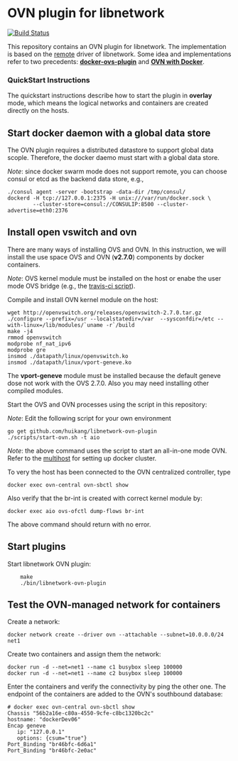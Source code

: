 # OVN plugin for libnetwork

[![Build Status](https://travis-ci.org/huikang/libnetwork-ovn-plugin.svg?branch=master)](https://travis-ci.org/huikang/libnetwork-ovn-plugin)

This repository contains an OVN plugin for libnetwork. The implementation is
based on the [remote](https://github.com/docker/libnetwork/blob/f6ce0ce8bfc5e3f0c96835b10949cf13591a1708/docs/remote.md) driver of libnetwork. Some idea and implementations refer to two precedents:
[**docker-ovs-plugin**](https://github.com/gopher-net/docker-ovs-plugin) and [**OVN with Docker**](http://docs.openvswitch.org/en/latest/howto/docker/).

### QuickStart Instructions

The quickstart instructions describe how to start the plugin in **overlay** mode,
which means the logical networks and containers are created directly on the hosts.


## Start docker daemon with a global data store

The OVN plugin requires a distributed datastore to support global data scople.
Therefore, the docker daemo must start with a global data store.

*Note*: since docker swarm mode does not support remote, you can choose consul or
etcd as the backend data store, e.g.,


    ./consul agent -server -bootstrap -data-dir /tmp/consul/
    dockerd -H tcp://127.0.0.1:2375 -H unix:///var/run/docker.sock \
            --cluster-store=consul://CONSULIP:8500 --cluster-advertise=eth0:2376

## Install open vswitch and ovn

There are many ways of installing OVS and OVN. In this instruction, we will install the use space OVS and OVN (**v2.7.0**) components by docker containers.

*Note*: OVS kernel module must be installed on the host or enabe the user mode OVS bridge (e.g., the [travis-ci script](https://github.com/huikang/libnetwork-ovn-plugin/blob/6e5f911c94a59a589ce4456129524dd81a480ff4/run-integration-tests.sh#L60)).

Compile and install OVN kernel module on the host:

    wget http://openvswitch.org/releases/openvswitch-2.7.0.tar.gz
    ./configure --prefix=/usr --localstatedir=/var  --sysconfdir=/etc --with-linux=/lib/modules/`uname -r`/build
    make -j4
    rmmod openvswitch
    modprobe nf_nat_ipv6
    modprobe gre
    insmod ./datapath/linux/openvswitch.ko
    insmod ./datapath/linux/vport-geneve.ko

The **vport-geneve** module must be installed because the default geneve dose not work with
the OVS 2.7.0. Also you may need installing other compiled modules.

Start the OVS and OVN processes using the script in this repository:

*Note*: Edit the following script for your own environment


    go get github.com/huikang/libnetwork-ovn-plugin
    ./scripts/start-ovn.sh -t aio

*Note*: the above command uses the script to start an all-in-one mode OVN. Refer
to the [multihost](https://github.com/huikang/libnetwork-ovn-plugin/blob/master/docs/multihost-ovn.md) for setting up docker cluster.


To very the host has been connected to the OVN centralized controller, type

    docker exec ovn-central ovn-sbctl show

Also verify that the br-int is created with correct kernel module by:

    docker exec aio ovs-ofctl dump-flows br-int

The above command should return with no error.

## Start plugins

Start libnetwork OVN plugin:

        make
        ./bin/libnetwork-ovn-plugin


## Test the OVN-managed network for containers

Create a network:

    docker network create --driver ovn --attachable --subnet=10.0.0.0/24 net1

Create two containers and assign them the network:

    docker run -d --net=net1 --name c1 busybox sleep 100000
    docker run -d --net=net1 --name c2 busybox sleep 100000

Enter the containers and verify the connectivity by ping the other one. The
endpoint of the containers are added to the OVN's southbound database:

    # docker exec ovn-central ovn-sbctl show
    Chassis "56b2a16e-c80a-4550-9cfe-c8bc1320bc2c"
    hostname: "dockerDev06"
    Encap geneve
       ip: "127.0.0.1"
       options: {csum="true"}
    Port_Binding "br46bfc-6d6a1"
    Port_Binding "br46bfc-2e0ac"
